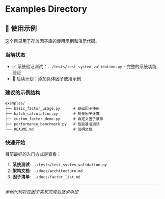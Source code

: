 # Examples Directory

## 📂 使用示例

这个目录用于存放因子库的使用示例和演示代码。

### 当前状态
- ✅ 系统验证测试：`../tests/test_system_validation.py` - 完整的系统功能验证
- 📝 后续计划：添加具体因子使用示例

### 建议的示例结构
```
examples/
├── basic_factor_usage.py      # 基础因子使用
├── batch_calculation.py       # 批量因子计算  
├── custom_factor_demo.py      # 自定义因子演示
├── performance_benchmark.py   # 性能基准测试
└── README.md                  # 说明文档
```

### 快速开始
目前最好的入门方式是查看：
1. **系统测试**: `../tests/test_system_validation.py`
2. **架构文档**: `../docs/architecture.md`
3. **因子清单**: `../docs/factor_list.md`

---
*示例代码将在因子实现完成后逐步添加*
